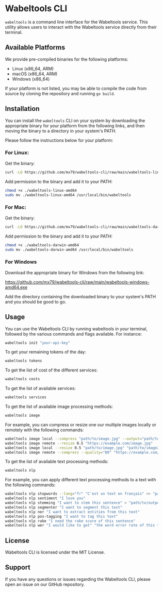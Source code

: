 # Wabeltools CLI

`wabeltools` is a command line interface for the Wabeltools service. This utility allows users to interact with the
Wabeltools service directly from their terminal.

## Available Platforms

We provide pre-compiled binaries for the following platforms:

- Linux (x86_64, ARM)
- macOS (x86_64, ARM)
- Windows (x86_64)

If your platform is not listed, you may be able to compile the code from source by cloning the repository and
running `go build`.

## Installation

You can install the `wabeltools` CLI on your system by downloading the appropriate binary for your platform from the
following links,
and then moving the binary to a directory in your system's PATH.

Please follow the instructions below for your platform:

### For Linux:

Get the binary:

```bash
curl -LO https://github.com/mx79/wabeltools-cli/raw/main/wabeltools-linux-amd64
```

Add permission to the binary and add it to your PATH:

```bash
chmod +x ./wabeltools-linux-amd64
sudo mv ./wabeltools-linux-amd64 /usr/local/bin/wabeltools
```

### For Mac:

Get the binary:

```bash
curl -LO https://github.com/mx79/wabeltools-cli/raw/main/wabeltools-darwin-amd64
```

Add permission to the binary and add it to your PATH:

```bash
chmod +x ./wabeltools-darwin-amd64
sudo mv ./wabeltools-darwin-amd64 /usr/local/bin/wabeltools
```

### For Windows

Download the appropriate binary for Windows from the following link:

https://github.com/mx79/wabeltools-cli/raw/main/wabeltools-windows-amd64.exe

Add the directory containing the downloaded binary to your system's PATH and you should be good to go.

## Usage

You can use the Wabeltools CLI by running wabeltools in your terminal, followed by the various commands and flags
available. For instance:

```bash
wabeltools init "your-api-key"
```

To get your remaining tokens of the day:

```bash
wabeltools tokens
```

To get the list of cost of the different services:

```bash
wabeltools costs
```

To get the list of available services:

```bash
wabeltools services
```

To get the list of available image processing methods:

```bash
wabeltools image 
```

For example, you can compress or resize one our multiple images locally or remotely with the following commands:

```bash
wabeltools image local --compress "path/to/image.jpg" --output="path/to/output"
wabeltools image remote --resize 0.5 "https://example.com/image.jpg"
wabeltools image local --resize 0.5 "path/to/image.jpg" "path/to/image2.jpg"
wabeltools image remote --compress --quality="80" "https://example.com/image.jpg" "https://example.com/image2.jpg" --output="path/to/output"
```

To get the list of available text processing methods:

```bash
wabeltools nlp 
```

For example, you can apply different text processing methods to a text with the following commands:

```bash
wabeltools nlp stopwords --lang="fr" "C'est un text en français" >> "path/to/output"
wabeltools nlp sentiment "I love you"
wabeltools nlp stemming "I want to stem this sentence" > "path/to/output"
wabeltools nlp segmenter "I want to segment this text"
wabeltools nlp ner "I want to extract entities from this text"
wabeltools nlp pos-tagging "I want to tag this text"
wabeltools nlp rake "I need the rake score of this sentence"
wabeltools nlp wer "I would like to get" "the word error rate of this two texts"
```

## License

Wabeltools CLI is licensed under the MIT License.

## Support

If you have any questions or issues regarding the Wabeltools CLI, please open an issue on our GitHub repository.
